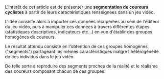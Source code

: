 L'intérêt de cet article est de présenter une **segmentation de coureurs cyclistes** à partir de leurs caractéristiques renseignées dans un jeu vidéo.

L'idée consiste alors à importer ces données récupérées au sein de l'éditeur du jeu vidéo, puis à manipuler ces données à travers différentes étapes (statistiques descriptives, indicateurs etc...) en vue d'établir des groupes homogènes de coureurs.

Le résultat attendu consiste en l'obtention de ces groupes homogènes ("segments") partageant les mêmes caractéristiques malgré l'hétérogénéité de ces individus dans le jeu vidéo.

De telle sorte à reproduire des segments proches de la réalité et le réalisme des coureurs composant chacun de ces groupes.
